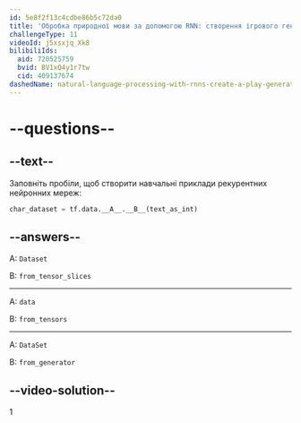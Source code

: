 ```yaml
---
id: 5e8f2f13c4cdbe86b5c72da0
title: 'Обробка природної мови за допомогою RNN: створення ігрового генератора'
challengeType: 11
videoId: j5xsxjq_Xk8
bilibiliIds:
  aid: 720525759
  bvid: BV1xQ4y1r7tw
  cid: 409137674
dashedName: natural-language-processing-with-rnns-create-a-play-generator
---
```


# --questions--

## --text--

Заповніть пробіли, щоб створити навчальні приклади рекурентних нейронних мереж:

```py
char_dataset = tf.data.__A__.__B__(text_as_int)
```

## --answers--

A: `Dataset`

B: `from_tensor_slices`

---

A: `data`

B: `from_tensors`

---

A: `DataSet`

B: `from_generator`

## --video-solution--

1

